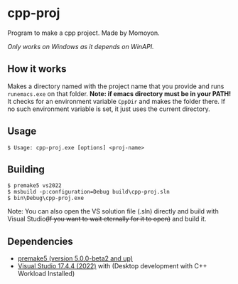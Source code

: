 # cpp-proj

Program to make a cpp project.
Made by Momoyon.

*Only works on Windows as it depends on WinAPI.*

## How it works

Makes a directory named with the project name that you provide and runs `runemacs.exe` on that folder. **Note: if emacs directory must be in your PATH!**
It checks for an environment variable `CppDir` and makes the folder there. If no such environment variable is set, it just uses the current directory.

## Usage

```console
$ Usage: cpp-proj.exe [options] <proj-name>
```

## Building

```console
$ premake5 vs2022
$ msbuild -p:configuration=Debug build\cpp-proj.sln
$ bin\Debug\cpp-proj.exe
```
Note: You can also open the VS solution file (.sln) directly and build with Visual Studio<s>(If you want to wait eternally for it to open)</s> and build it.

## Dependencies
- [premake5 (version 5.0.0-beta2 and up)](https://github.com/premake/premake-core/releases/download/v5.0.0-beta2/premake-5.0.0-beta2-windows.zip)
- [Visual Studio 17.4.4 (2022)](https://visualstudio.microsoft.com/vs/community/) with (Desktop development with C++ Workload Installed)
